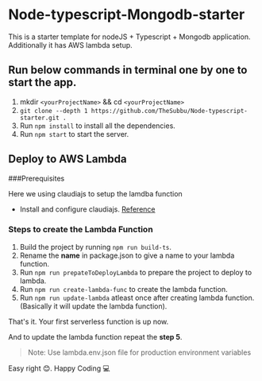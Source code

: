 # Node-typescript-Mongodb-starter

This is a starter template for nodeJS + Typescript + Mongodb application.
Additionally it has AWS lambda setup.

## Run below commands in terminal one by one to start the app.

  1. mkdir `<yourProjectName>` && cd `<yourProjectName>`
  2. ```git clone --depth 1 https://github.com/TheSubbu/Node-typescript-starter.git .```
  3. Run ```npm install``` to install all the dependencies.
  4. Run ```npm start``` to start the server.

## Deploy to AWS Lambda

###Prerequisites

  Here we using claudiajs to setup the lamdba function
  * Install and configure claudiajs. [Reference](https://claudiajs.com/tutorials/installing.html)

### Steps to create the Lambda Function

  1. Build the project by running `npm run build-ts`.
  2. Rename the **name** in package.json to give a name to your lambda function.
  3. Run `npm run prepateToDeployLambda` to prepare the project to deploy to lambda.
  4. Run `npm run create-lambda-func` to create the lambda function.
  5. Run `npm run update-lambda` atleast once after creating lambda function.(Basically it will update the lambda function).

  That's it. Your first serverless function is up now.

  And to update the lambda function repeat the **step 5**.

> Note: Use lambda.env.json file for production environment variables


Easy right :blush:. Happy Coding :computer:
